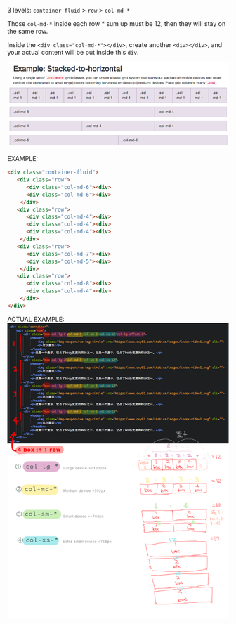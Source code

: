 3 levels:
`container-fluid`  >  `row`  >  `col-md-*`

Those `col-md-*` inside each row * sum up must be 12, then they will stay on the same row.

Inside the `<div class="col-md-*"></div>`, create another `<div></div>`, and your actual content will be put inside this `div`.

![BootstrapGrid](/image/bootstrapGrid.png)

EXAMPLE:
```html
<div class="container-fluid">
   <div class="row">
      <div class="col-md-6"><div>
      <div class="col-md-6"><div>
    </div>
   <div class="row">
      <div class="col-md-4"><div>
      <div class="col-md-4"><div>
      <div class="col-md-4"><div>
    </div>
   <div class="row">
      <div class="col-md-7"><div>
      <div class="col-md-5"><div>
    </div>
   <div class="row">
      <div class="col-md-8"><div>
      <div class="col-md-4"><div>
    </div>
</div>  
```

ACTUAL EXAMPLE:
![BootstrapGrid-example](/image/bootstrap_12grids-explain-example.png)
